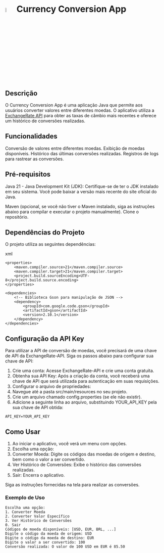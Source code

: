 # <img src="https://cdn.jsdelivr.net/gh/devicons/devicon@latest/icons/java/java-plain.svg"  width="6%" />  Currency Conversion App 
          

## Descrição

O Currency Conversion App é uma aplicação Java que permite aos usuários converter valores entre diferentes moedas. 
O aplicativo utiliza a [ExchangeRate API](https://www.exchangerate-api.com/docs/overview) para obter as taxas de câmbio mais recentes e oferece um histórico de conversões realizadas.

## Funcionalidades
Conversão de valores entre diferentes moedas.
Exibição de moedas disponíveis.
Histórico das últimas conversões realizadas.
Registros de logs para rastrear as conversões.

## Pré-requisitos
Java 21 - Java Development Kit (JDK): Certifique-se de ter o JDK instalado em seu sistema. Você pode baixar a versão mais recente do site oficial do Java.

Maven (opcional, se você não tiver o Maven instalado, siga as instruções abaixo para compilar e executar o projeto manualmente).
Clone o repositório.

## Dependências do Projeto

O projeto utiliza as seguintes dependências:

xml
```
<properties>
    <maven.compiler.source>21</maven.compiler.source>
    <maven.compiler.target>21</maven.compiler.target>
    <project.build.sourceEncoding>UTF-8</project.build.source.encoding>
</properties>

<dependencies>
    <!-- Biblioteca Gson para manipulação de JSON -->
    <dependency>
        <groupId>com.google.code.gson</groupId>
        <artifactId>gson</artifactId>
        <version>2.10.1</version>
    </dependency>
</dependencies>
```

## Configuração da API Key
Para utilizar a API de conversão de moedas, você precisará de uma chave de API da ExchangeRate-API. Siga os passos abaixo para configurar sua chave de API:

1. Crie uma conta: Acesse ExchangeRate-API e crie uma conta gratuita.
2. Obtenha sua API Key: Após a criação da conta, você receberá uma chave de API que será utilizada para autenticação em suas requisições.
3. Configurar o arquivo de propriedades:
4. Navegue até a pasta src/main/resources no seu projeto.
5. Crie um arquivo chamado config.properties (se ele não existir).
6. Adicione a seguinte linha ao arquivo, substituindo YOUR_API_KEY pela sua chave de API obtida:

```
API_KEY=YOUR_API_KEY
```

## Como Usar

1. Ao iniciar o aplicativo, você verá um menu com opções.
2. Escolha uma opção:
3. Converter Moeda: Digite os códigos das moedas de origem e destino, bem como o valor a ser convertido.
4. Ver Histórico de Conversões: Exibe o histórico das conversões realizadas.
5. Sair: Encerra o aplicativo.

Siga as instruções fornecidas na tela para realizar as conversões.

### Exemplo de Uso

```
Escolha uma opção:
1. Converter Moeda
2. Converter Valor Específico
3. Ver Histórico de Conversões
0. Sair
Códigos de moeda disponíveis: [USD, EUR, BRL, ...]
Digite o código da moeda de origem: USD
Digite o código da moeda de destino: EUR
Digite o valor a ser convertido: 100
Conversão realizada: O valor de 100 USD em EUR é 85.50
```
